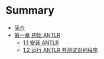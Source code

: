 # Summary

* [简介](Introduction.md)
* [第一章 初始 ANTLR](chapter1/Introduction.md)
    * [1.1 安装 ANTLR](chapter1/Install-ANTLR.md)
    * [1.2 运行 ANTLR 并测试识别程序](chapter1/Run-ANTLR.md)

